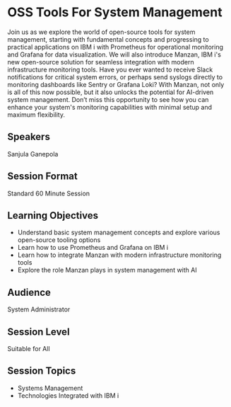 # OSS Tools For System Management

Join us as we explore the world of open-source tools for system management, starting with fundamental concepts and progressing to practical applications on IBM i with Prometheus for operational monitoring and Grafana for data visualization. We will also introduce Manzan, IBM i's new open-source solution for seamless integration with modern infrastructure monitoring tools. Have you ever wanted to receive Slack notifications for critical system errors, or perhaps send syslogs directly to monitoring dashboards like Sentry or Grafana Loki? With Manzan, not only is all of this now possible, but it also unlocks the potential for AI-driven system management. Don’t miss this opportunity to see how you can enhance your system's monitoring capabilities with minimal setup and maximum flexibility.

## Speakers
Sanjula Ganepola

## Session Format
Standard 60 Minute Session

## Learning Objectives
* Understand basic system management concepts and explore various open-source tooling options
* Learn how to use Prometheus and Grafana on IBM i
* Learn how to integrate Manzan with modern infrastructure monitoring tools
* Explore the role Manzan plays in system management with AI

## Audience
System Administrator

## Session Level
Suitable for All

## Session Topics
* Systems Management
* Technologies Integrated with IBM i